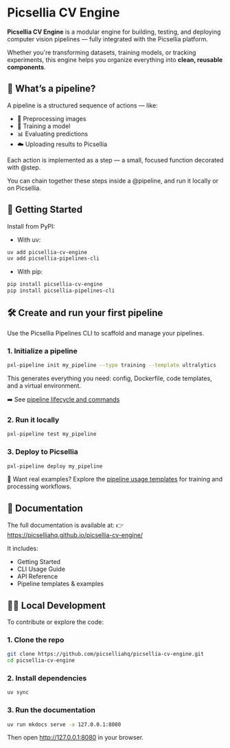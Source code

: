 # Picsellia CV Engine

**Picsellia CV Engine** is a modular engine for building, testing, and deploying computer vision pipelines — fully integrated with the Picsellia platform.

Whether you're transforming datasets, training models, or tracking experiments, this engine helps you organize everything into **clean, reusable components**.

## 🧠 What’s a pipeline?

A pipeline is a structured sequence of actions — like:

- 🧼 Preprocessing images
- 🧪 Training a model
- 📊 Evaluating predictions
- ☁️ Uploading results to Picsellia

Each action is implemented as a step — a small, focused function decorated with @step.

You can chain together these steps inside a @pipeline, and run it locally or on Picsellia.

## 🚀 Getting Started

Install from PyPI:

- With uv:

```bash
uv add picsellia-cv-engine
uv add picsellia-pipelines-cli
```

 - With pip:

```bash
pip install picsellia-cv-engine
pip install picsellia-pipelines-cli
```

## 🛠 Create and run your first pipeline

Use the Picsellia Pipelines CLI to scaffold and manage your pipelines.

### 1. Initialize a pipeline

```bash
pxl-pipeline init my_pipeline --type training --template ultralytics
```
This generates everything you need: config, Dockerfile, code templates, and a virtual environment.

➡️ See [pipeline lifecycle and commands](https://picselliahq.github.io/picsellia-cv-engine/usage/cli_overview/)

### 2. Run it locally
```bash
pxl-pipeline test my_pipeline
```

### 3. Deploy to Picsellia

```bash
pxl-pipeline deploy my_pipeline
```

🔎 Want real examples?
Explore the [pipeline usage templates](https://picselliahq.github.io/picsellia-cv-engine/usage/) for training and processing workflows.

## 📘 Documentation

The full documentation is available at:
👉 https://picselliahq.github.io/picsellia-cv-engine/

It includes:

- Getting Started
- CLI Usage Guide
- API Reference
- Pipeline templates & examples

## 🧑‍💻 Local Development

To contribute or explore the code:

### 1. Clone the repo

```bash
git clone https://github.com/picselliahq/picsellia-cv-engine.git
cd picsellia-cv-engine
```

### 2. Install dependencies

```bash
uv sync
```

### 3. Run the documentation

```bash
uv run mkdocs serve -a 127.0.0.1:8080
```
Then open http://127.0.0.1:8080 in your browser.
